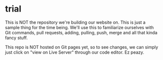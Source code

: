 # trial

This is NOT the repository we're building our website on. This is just a sample thing for the time being. We'll use this to familiarize ourselves with Git commands, pull requests, adding, pulling, push, merge and all that kinda fancy stuff. 

This repo is NOT hosted on Git pages yet, so to see changes, we can simply just click on "view on Live Server" through our code editor. Ez peazy. 
